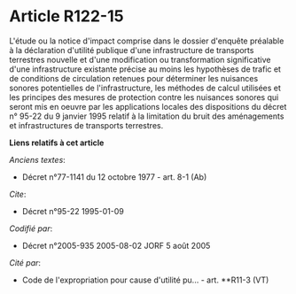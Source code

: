 # Article R122-15

L'étude ou la notice d'impact comprise dans le dossier d'enquête préalable à la déclaration d'utilité publique d'une
infrastructure de transports terrestres nouvelle et d'une modification ou transformation significative d'une infrastructure
existante précise au moins les hypothèses de trafic et de conditions de circulation retenues pour déterminer les nuisances
sonores potentielles de l'infrastructure, les méthodes de calcul utilisées et les principes des mesures de protection contre
les nuisances sonores qui seront mis en oeuvre par les applications locales des dispositions du décret n° 95-22 du 9 janvier
1995 relatif à la limitation du bruit des aménagements et infrastructures de transports terrestres.

**Liens relatifs à cet article**

_Anciens textes_:

  - Décret n°77-1141 du 12 octobre 1977 - art. 8-1 (Ab)

_Cite_:

  - Décret n°95-22 1995-01-09

_Codifié par_:

  - Décret n°2005-935 2005-08-02 JORF 5 août 2005

_Cité par_:

  - Code de l'expropriation pour cause d'utilité pu... - art. **R11-3 (VT)
